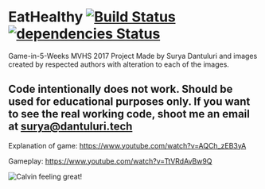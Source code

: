# EatHealthy [![Build Status](https://travis-ci.org/dantuluri/eathealthy.svg?branch=master)](https://travis-ci.org/dantuluri/eathealthy) [![dependencies Status](https://david-dm.org/dantulurui/eathealthy/status.svg)](https://david-dm.org/dantuluri/eathealthy) 

Game-in-5-Weeks MVHS 2017 Project Made by Surya Dantuluri and images created by respected authors with alteration to each of the images.

## Code **intentionally** does not work. Should be used for educational purposes only. If you want to see the real working code, shoot me an email at surya@dantuluri.tech

Explanation of game: https://www.youtube.com/watch?v=AQCh_zEB3yA

Gameplay: https://www.youtube.com/watch?v=TtVRdAvBw9Q

![Calvin feeling great!](https://github.com/dantuluri/eathealthy/game.png)

